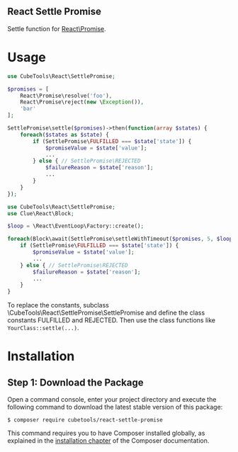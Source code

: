 React Settle Promise
--------------------

Settle function for [React\Promise](https://reactphp.org/promise/).

Usage
=====

```php
use CubeTools\React\SettlePromise;

$promises = [
    React\Promise\resolve('foo'),
    React\Promise\reject(new \Exception()),
    'bar'
];

SettlePromise\settle($promises)->then(function(array $states) {
    foreach($states as $state) {
        if (SettlePromise\FULFILLED === $state['state']) {
            $promiseValue = $state['value'];
            ...
        } else { // SettlePromise\REJECTED
            $failureReason = $state['reason'];
            ...
        }
    }
});
```

```php
use CubeTools\React\SettlePromise;
use Clue\React\Block;

$loop = \React\EventLoop\Factory::create();

foreach(Block\await(SettlePromise\settleWithTimeout($promises, 5, $loop), $loop) {
    if (SettlePromise\FULFILLED === $state['state']) {
        $promiseValue = $state['value'];
        ...
    } else { // SettlePromise\REJECTED
        $failureReason = $state['reason'];
        ...
    }
}

```

To replace the constants, subclass \CubeTools\React\SettlePromise\SettlePromise and define the class constants FULFILLED and REJECTED.
Then use the class functions like `YourClass::settle(...)`.

Installation
============

Step 1: Download the Package
----------------------------

Open a command console, enter your project directory and execute the
following command to download the latest stable version of this package:

```console
$ composer require cubetools/react-settle-promise
```

This command requires you to have Composer installed globally, as explained
in the [installation chapter](https://getcomposer.org/doc/00-intro.md)
of the Composer documentation.
